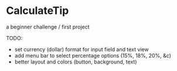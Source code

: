 # CalculateTip

a beginner challenge / first project

TODO:

+ set currency (dollar) format for input field and text view
+ add menu bar to select percentage options (15%, 18%, 20%, &c)
+ better layout and colors (button, background, text)
